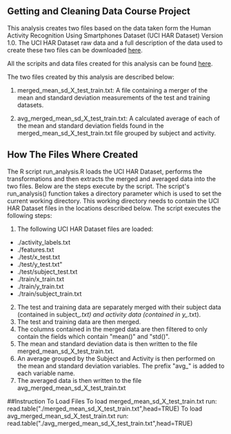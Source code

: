 ## Getting and Cleaning Data Course Project

This analysis creates two files based on the data taken form the Human Activity Recognition Using Smartphones Dataset (UCI HAR Dataset) Version 1.0. The UCI HAR Dataset raw data and a full description of the data used to create these two files can be downloaded [here][datalink].

All the scripits and data files created for this analysis can be found [here][project].

The two files created by this analysis are described below:

1. merged_mean_sd_X_test_train.txt: A file containing a merger of the mean and standard deviation measurements of the test and training datasets. 

2. avg_merged_mean_sd_X_test_train.txt: A calculated average of each of the mean and standard deviation fields found in the merged_mean_sd_X_test_train.txt file grouped by subject and activity.
## How The Files Where Created
The R script run_analysis.R loads the UCI HAR Dataset, performs the transformations and then extracts the merged and averaged data into the two files. Below are the steps execute by the script.  The script's run_analysis() function takes a directory parameter which is used to set the current working directory. This working directory needs to contain the UCI HAR Dataset files in the locations described below. The script executes the following steps: 

1. The following UCI HAR Dataset files are loaded:
 + ./activity_labels.txt
 + ./features.txt
 + ./test/x_test.txt
 + ./test/y_test.txt"
 + ./test/subject_test.txt
 + ./train/x_train.txt
 + ./train/y_train.txt
 + ./train/subject_train.txt
2. The test and training data are separately merged with their subject data (contained in subject_*.txt) and activity data (contained in y_*.txt).
3. The test and training data are then merged. 
4. The columns contained in the merged data are then filtered to only contain the fields which contain "mean()" and "std()". 
5. The mean and standard deviation data is then written to the file merged_mean_sd_X_test_train.txt.
4. An average grouped by the Subject and Activity is then performed on the mean and standard deviation variables. The prefix "avg_" is added to each variable name.
5. The averaged data is then written to the file avg_merged_mean_sd_X_test_train.txt

##Instruction To Load Files
To load merged_mean_sd_X_test_train.txt run: read.table("./merged_mean_sd_X_test_train.txt",head=TRUE)
To load avg_merged_mean_sd_X_test_train.txt run: read.table("./avg_merged_mean_sd_X_test_train.txt",head=TRUE)

[datalink]: https://d396qusza40orc.cloudfront.net/getdata%2Fprojectfiles%2FUCI%20HAR%20Dataset.zip "UCI HAR Dataset"
[project]: https://github.com/EnriqueElGato/GetAndCleanData_Project "Project files."

